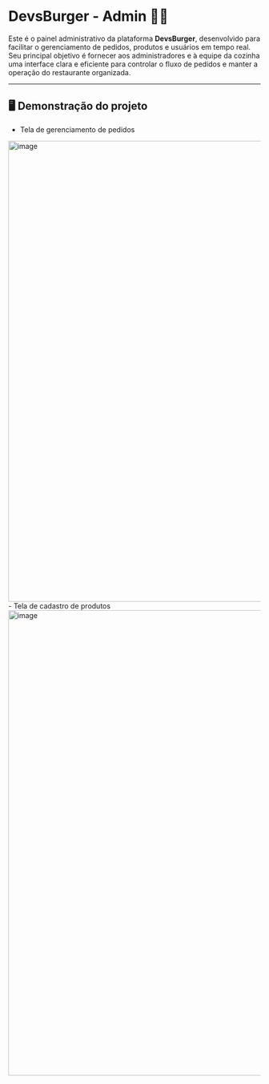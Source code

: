 # DevsBurger - Admin 🧑‍🍳

Este é o painel administrativo da plataforma **DevsBurger**, desenvolvido para facilitar o gerenciamento de pedidos, produtos e usuários em tempo real. Seu principal objetivo é fornecer aos administradores e à equipe da cozinha uma interface clara e eficiente para controlar o fluxo de pedidos e manter a operação do restaurante organizada.

---
## 🖥️ Demonstração do projeto    
- Tela de gerenciamento de pedidos
<img width="1620" height="921" alt="image" src="https://github.com/user-attachments/assets/09b947a9-ef77-4950-829d-3fd43ea51c6f" />    
<br>
- Tela de cadastro de produtos
<img width="1623" height="930" alt="image" src="https://github.com/user-attachments/assets/4b316fb6-36ed-4198-b42f-174bba53b8c0" />


